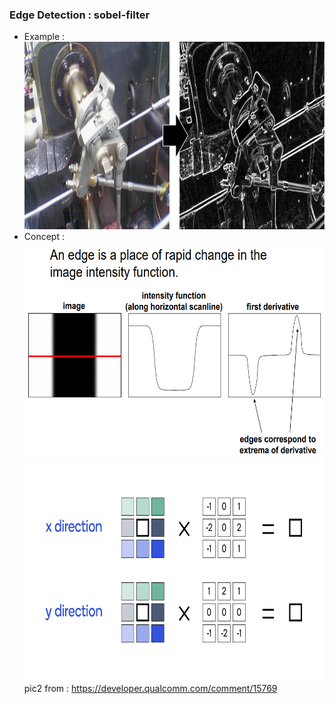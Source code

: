 ### Edge Detection : sobel-filter 

* Example : <br />
<img src="https://github.com/aaron851113/ComputerVision/blob/master/EdgeDetection/photo/example.png" width="600" height="300" /><br />
* Concept : <br />
<img src="https://github.com/aaron851113/ComputerVision/blob/master/EdgeDetection/photo/sobel_0.png" width="600" height="350" /> <br />
<img src="https://github.com/aaron851113/ComputerVision/blob/master/EdgeDetection/photo/sobel_1.png" width="600" height="350" /> <br />
pic2 from : https://developer.qualcomm.com/comment/15769

